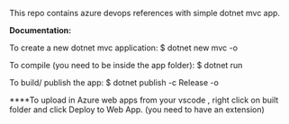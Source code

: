 This repo contains azure devops references with simple dotnet mvc app.

**Documentation:**

To create a new dotnet mvc application:
    $ dotnet new mvc -o <name>

To compile (you need to be inside the app folder):
    $ dotnet run

To build/ publish the app:
    $ dotnet publish -c Release -o <path and folder name>

****To upload in Azure web apps from your vscode , right click on built folder and click Deploy to Web App. (you need to have an extension)

